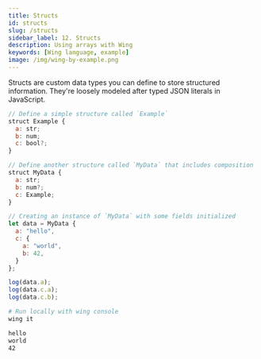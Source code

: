 ```yaml
---
title: Structs
id: structs
slug: /structs
sidebar_label: 12. Structs
description: Using arrays with Wing
keywords: [Wing language, example]
image: /img/wing-by-example.png
---
```


Structs are custom data types you can define to store structured information. They're loosely modeled after typed JSON literals in JavaScript.

```js playground example title="main.w"
// Define a simple structure called `Example`
struct Example {
  a: str;    
  b: num;    
  c: bool?;  
}

// Define another structure called `MyData` that includes composition
struct MyData {
  a: str;       
  b: num?;      
  c: Example;   
}

// Creating an instance of `MyData` with some fields initialized
let data = MyData {
  a: "hello",      
  c: {     
    a: "world",    
    b: 42,         
  }
};

log(data.a);        
log(data.c.a);      
log(data.c.b);      
```

```bash title="Wing console output"
# Run locally with wing console
wing it

hello
world
42
```